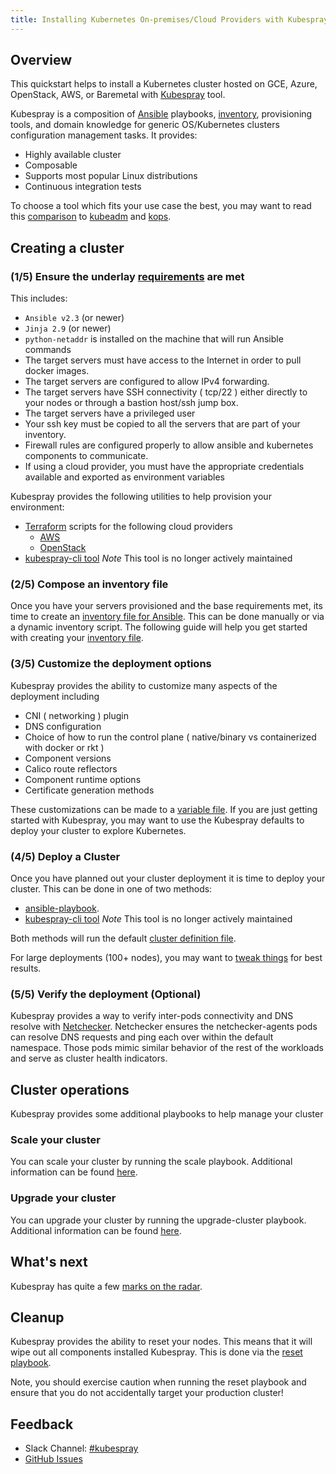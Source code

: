 ```yaml
---
title: Installing Kubernetes On-premises/Cloud Providers with Kubespray
---
```


## Overview

This quickstart helps to install a Kubernetes cluster hosted on GCE, Azure, OpenStack, AWS, or Baremetal with [Kubespray](https://github.com/kubernetes-incubator/kubespray) tool.

Kubespray is a composition of [Ansible](http://docs.ansible.com/) playbooks, [inventory](https://github.com/kubernetes-incubator/kubespray/blob/master/docs/ansible.md), provisioning tools, and domain knowledge for generic OS/Kubernetes clusters configuration management tasks. It provides:

* Highly available cluster
* Composable
* Supports most popular Linux distributions
* Continuous integration tests

To choose a tool which fits your use case the best, you may want to read this [comparison](https://github.com/kubernetes-incubator/kubespray/blob/master/docs/comparisons.md) to [kubeadm](../kubeadm) and [kops](../kops).

## Creating a cluster

### (1/5) Ensure the underlay [requirements](https://github.com/kubernetes-incubator/kubespray#requirements) are met

This includes:

* `Ansible v2.3` (or newer) 
* `Jinja 2.9` (or newer) 
* `python-netaddr` is installed on the machine that will run Ansible commands
* The target servers must have access to the Internet in order to pull docker images.
* The target servers are configured to allow IPv4 forwarding.
* The target servers have SSH connectivity ( tcp/22 ) either directly to your nodes or through a bastion host/ssh jump box. 
* The target servers have a privileged user
* Your ssh key must be copied to all the servers that are part of your inventory.
* Firewall rules are configured properly to allow ansible and kubernetes components to communicate. 
* If using a cloud provider, you must have the appropriate credentials available and exported as environment variables

Kubespray provides the following utilities to help provision your environment:

* [Terraform](https://www.terraform.io/) scripts for the following cloud providers
  * [AWS](https://github.com/kubernetes-incubator/kubespray/tree/master/contrib/terraform/aws)
  * [OpenStack](https://github.com/kubernetes-incubator/kubespray/tree/master/contrib/terraform/aws)
* [kubespray-cli tool](https://github.com/kubernetes-incubator/kubespray/blob/master/docs/getting-started.md) *Note* This tool is no longer actively maintained

### (2/5) Compose an inventory file

Once you have your servers provisioned and the base requirements met, its time to create an [inventory file for Ansible](http://docs.ansible.com/ansible/intro_inventory.html). This can be done manually or via a dynamic inventory script. The following guide will help you get started with creating your [inventory file](https://github.com/kubernetes-incubator/kubespray/blob/master/docs/getting-started.md#building-your-own-inventory). 

### (3/5) Customize the deployment options

Kubespray provides the ability to customize many aspects of the deployment including

* CNI ( networking ) plugin
* DNS configuration
* Choice of how to run the control plane ( native/binary vs containerized with docker or rkt )
* Component versions
* Calico route reflectors
* Component runtime options
* Certificate generation methods

These customizations can be made to a [variable file](http://docs.ansible.com/ansible/playbooks_variables.html). If you are just getting started with Kubespray, you may want to use the Kubespray defaults to deploy your cluster to explore Kubernetes.

### (4/5) Deploy a Cluster

Once you have planned out your cluster deployment it is time to deploy your cluster. This can be done in one of two methods:

* [ansible-playbook](https://github.com/kubernetes-incubator/kubespray/blob/master/docs/getting-started.md#starting-custom-deployment).
* [kubespray-cli tool](https://github.com/kubernetes-incubator/kubespray/blob/master/docs/getting-started.md) *Note* This tool is no longer actively maintained

Both methods will run the default [cluster definition file](https://github.com/kubernetes-incubator/kubespray/blob/master/cluster.yml).

For large deployments (100+ nodes), you may want to [tweak things](https://github.com/kubernetes-incubator/kubespray/blob/master/docs/large-deployments.md) for best results.

### (5/5) Verify the deployment (Optional)

Kubespray provides a way to verify  inter-pods connectivity and DNS resolve with [Netchecker](https://github.com/kubernetes-incubator/kubespray/blob/master/docs/netcheck.md). Netchecker ensures the netchecker-agents pods can resolve DNS requests and ping each over within the default namespace. Those pods mimic similar behavior of the rest of the workloads and serve as cluster health indicators.

## Cluster operations

Kubespray provides some additional playbooks to help manage your cluster

### Scale your cluster

You can scale your cluster by running the scale playbook. Additional information can be found [here](https://github.com/kubernetes-incubator/kubespray/blob/master/docs/getting-started.md#Adding-nodes). 

### Upgrade your cluster

You can upgrade your cluster by running the upgrade-cluster playbook. Additional information can be found [here](https://github.com/kubernetes-incubator/kubespray/blob/master/docs/upgrades.md). 

## What's next

Kubespray has quite a few [marks on the radar](https://github.com/kubernetes-incubator/kubespray/blob/master/docs/roadmap.md).

## Cleanup

Kubespray provides the ability to reset your nodes. This means that it will wipe out all components installed Kubespray. This is done via the [reset playbook](https://github.com/kubernetes-incubator/kubespray/blob/master/reset.yml).

Note, you should exercise caution when running the reset playbook and ensure that you do not accidentally target your production cluster!

## Feedback

* Slack Channel: [#kubespray](https://kubernetes.slack.com/messages/kubespray/)
* [GitHub Issues](https://github.com/kubernetes-incubator/kubespray/issues)
